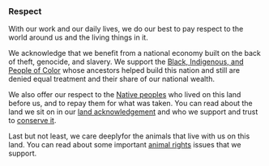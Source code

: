 ### Respect

With our work and our daily lives, we do our best to pay respect to the world around us and the living things in it.  

We acknowledge that we benefit from a national economy built on the back of theft, genocide, and slavery.  We support the [Black, Indigenous, and People of Color](https://appalachiainteractive.com/causes/bipoc/) whose ancestors helped build this nation and still are denied equal treatment and their share of our national wealth.

We also offer our respect to the [Native peoples](https://appalachiainteractive.com/causes/native-peoples/) who lived on this land before us, and to repay them for what was taken.  You can read about the land we sit on in our [land acknowledgement](https://appalachiainteractive.com/about/the-land/) and who we support and trust to [conserve it](https://appalachiainteractive.com/causes/environment/).

Last but not least, we care deeplyfor the animals that live with us on this land.  You can read about some important [animal rights](https://appalachiainteractive.com/causes/animal-rights/) issues that we support.
